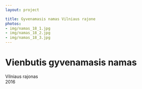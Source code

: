 ```yaml
---
layout: project

title: Gyvenamasis namas Vilniaus rajone
photos:
- img/namas_18_1.jpg
- img/namas_18_2.jpg
- img/namas_18_3.jpg
---
```

<h1>Vienbutis gyvenamasis namas</h1>
<p>Vilniaus rajonas<br/>2016</p>